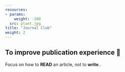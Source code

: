 ```yaml
---
resources:
- params:
    weight: -100
  src: plant.jpg
title: "Journal Club"
weight: 2
---
```


## To improve publication experience 💪

Focus on how to **READ** an article, 
not to **write**..